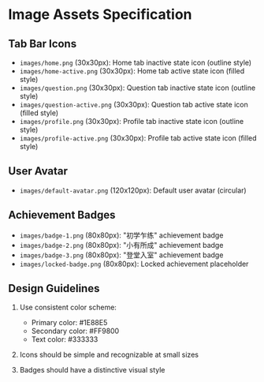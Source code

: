 # Image Assets Specification

## Tab Bar Icons
- `images/home.png` (30x30px): Home tab inactive state icon (outline style)
- `images/home-active.png` (30x30px): Home tab active state icon (filled style)
- `images/question.png` (30x30px): Question tab inactive state icon (outline style)
- `images/question-active.png` (30x30px): Question tab active state icon (filled style) 
- `images/profile.png` (30x30px): Profile tab inactive state icon (outline style)
- `images/profile-active.png` (30x30px): Profile tab active state icon (filled style)

## User Avatar
- `images/default-avatar.png` (120x120px): Default user avatar (circular)

## Achievement Badges
- `images/badge-1.png` (80x80px): "初学乍练" achievement badge
- `images/badge-2.png` (80x80px): "小有所成" achievement badge  
- `images/badge-3.png` (80x80px): "登堂入室" achievement badge
- `images/locked-badge.png` (80x80px): Locked achievement placeholder

## Design Guidelines
1. Use consistent color scheme:
   - Primary color: #1E88E5
   - Secondary color: #FF9800
   - Text color: #333333

2. Icons should be simple and recognizable at small sizes

3. Badges should have a distinctive visual style
